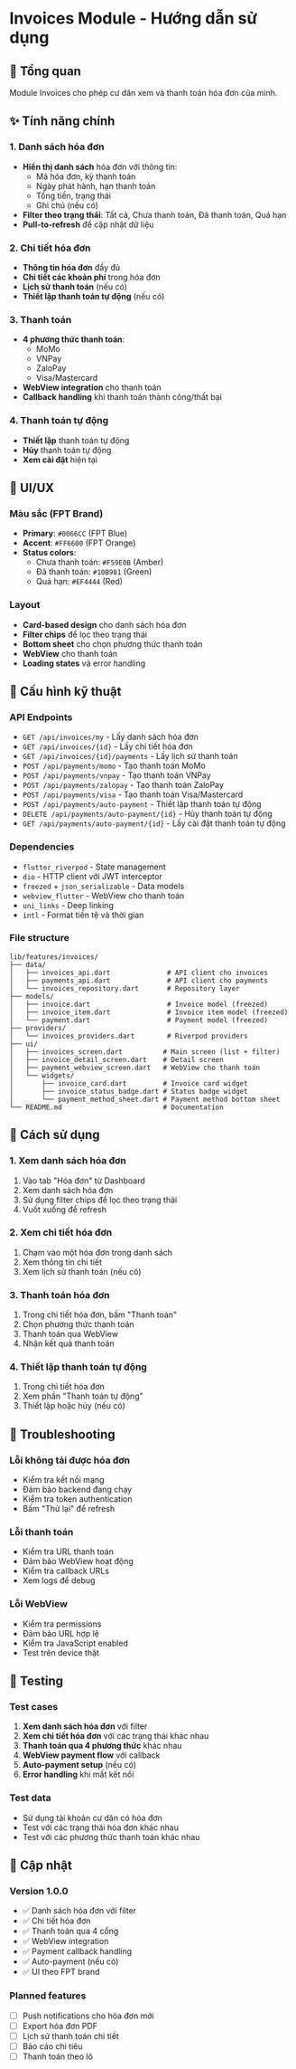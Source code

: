 # Invoices Module - Hướng dẫn sử dụng

## 🧾 Tổng quan
Module Invoices cho phép cư dân xem và thanh toán hóa đơn của mình.

## ✨ Tính năng chính

### 1. Danh sách hóa đơn
- **Hiển thị danh sách** hóa đơn với thông tin:
  - Mã hóa đơn, kỳ thanh toán
  - Ngày phát hành, hạn thanh toán
  - Tổng tiền, trạng thái
  - Ghi chú (nếu có)
- **Filter theo trạng thái**: Tất cả, Chưa thanh toán, Đã thanh toán, Quá hạn
- **Pull-to-refresh** để cập nhật dữ liệu

### 2. Chi tiết hóa đơn
- **Thông tin hóa đơn** đầy đủ
- **Chi tiết các khoản phí** trong hóa đơn
- **Lịch sử thanh toán** (nếu có)
- **Thiết lập thanh toán tự động** (nếu có)

### 3. Thanh toán
- **4 phương thức thanh toán**:
  - MoMo
  - VNPay
  - ZaloPay
  - Visa/Mastercard
- **WebView integration** cho thanh toán
- **Callback handling** khi thanh toán thành công/thất bại

### 4. Thanh toán tự động
- **Thiết lập** thanh toán tự động
- **Hủy** thanh toán tự động
- **Xem cài đặt** hiện tại

## 🎨 UI/UX

### Màu sắc (FPT Brand)
- **Primary**: `#0066CC` (FPT Blue)
- **Accent**: `#FF6600` (FPT Orange)
- **Status colors**:
  - Chưa thanh toán: `#F59E0B` (Amber)
  - Đã thanh toán: `#10B981` (Green)
  - Quá hạn: `#EF4444` (Red)

### Layout
- **Card-based design** cho danh sách hóa đơn
- **Filter chips** để lọc theo trạng thái
- **Bottom sheet** cho chọn phương thức thanh toán
- **WebView** cho thanh toán
- **Loading states** và error handling

## 🔧 Cấu hình kỹ thuật

### API Endpoints
- `GET /api/invoices/my` - Lấy danh sách hóa đơn
- `GET /api/invoices/{id}` - Lấy chi tiết hóa đơn
- `GET /api/invoices/{id}/payments` - Lấy lịch sử thanh toán
- `POST /api/payments/momo` - Tạo thanh toán MoMo
- `POST /api/payments/vnpay` - Tạo thanh toán VNPay
- `POST /api/payments/zalopay` - Tạo thanh toán ZaloPay
- `POST /api/payments/visa` - Tạo thanh toán Visa/Mastercard
- `POST /api/payments/auto-payment` - Thiết lập thanh toán tự động
- `DELETE /api/payments/auto-payment/{id}` - Hủy thanh toán tự động
- `GET /api/payments/auto-payment/{id}` - Lấy cài đặt thanh toán tự động

### Dependencies
- `flutter_riverpod` - State management
- `dio` - HTTP client với JWT interceptor
- `freezed` + `json_serializable` - Data models
- `webview_flutter` - WebView cho thanh toán
- `uni_links` - Deep linking
- `intl` - Format tiền tệ và thời gian

### File structure
```
lib/features/invoices/
├── data/
│   ├── invoices_api.dart              # API client cho invoices
│   ├── payments_api.dart              # API client cho payments
│   └── invoices_repository.dart       # Repository layer
├── models/
│   ├── invoice.dart                   # Invoice model (freezed)
│   ├── invoice_item.dart              # Invoice item model (freezed)
│   └── payment.dart                   # Payment model (freezed)
├── providers/
│   └── invoices_providers.dart        # Riverpod providers
├── ui/
│   ├── invoices_screen.dart          # Main screen (list + filter)
│   ├── invoice_detail_screen.dart    # Detail screen
│   ├── payment_webview_screen.dart   # WebView cho thanh toán
│   └── widgets/
│       ├── invoice_card.dart         # Invoice card widget
│       ├── invoice_status_badge.dart # Status badge widget
│       └── payment_method_sheet.dart # Payment method bottom sheet
└── README.md                         # Documentation
```

## 🚀 Cách sử dụng

### 1. Xem danh sách hóa đơn
1. Vào tab "Hóa đơn" từ Dashboard
2. Xem danh sách hóa đơn
3. Sử dụng filter chips để lọc theo trạng thái
4. Vuốt xuống để refresh

### 2. Xem chi tiết hóa đơn
1. Chạm vào một hóa đơn trong danh sách
2. Xem thông tin chi tiết
3. Xem lịch sử thanh toán (nếu có)

### 3. Thanh toán hóa đơn
1. Trong chi tiết hóa đơn, bấm "Thanh toán"
2. Chọn phương thức thanh toán
3. Thanh toán qua WebView
4. Nhận kết quả thanh toán

### 4. Thiết lập thanh toán tự động
1. Trong chi tiết hóa đơn
2. Xem phần "Thanh toán tự động"
3. Thiết lập hoặc hủy (nếu có)

## 🐛 Troubleshooting

### Lỗi không tải được hóa đơn
- Kiểm tra kết nối mạng
- Đảm bảo backend đang chạy
- Kiểm tra token authentication
- Bấm "Thử lại" để refresh

### Lỗi thanh toán
- Kiểm tra URL thanh toán
- Đảm bảo WebView hoạt động
- Kiểm tra callback URLs
- Xem logs để debug

### Lỗi WebView
- Kiểm tra permissions
- Đảm bảo URL hợp lệ
- Kiểm tra JavaScript enabled
- Test trên device thật

## 📱 Testing

### Test cases
1. **Xem danh sách hóa đơn** với filter
2. **Xem chi tiết hóa đơn** với các trạng thái khác nhau
3. **Thanh toán qua 4 phương thức** khác nhau
4. **WebView payment flow** với callback
5. **Auto-payment setup** (nếu có)
6. **Error handling** khi mất kết nối

### Test data
- Sử dụng tài khoản cư dân có hóa đơn
- Test với các trạng thái hóa đơn khác nhau
- Test với các phương thức thanh toán khác nhau

## 🔄 Cập nhật

### Version 1.0.0
- ✅ Danh sách hóa đơn với filter
- ✅ Chi tiết hóa đơn
- ✅ Thanh toán qua 4 cổng
- ✅ WebView integration
- ✅ Payment callback handling
- ✅ Auto-payment (nếu có)
- ✅ UI theo FPT brand

### Planned features
- [ ] Push notifications cho hóa đơn mới
- [ ] Export hóa đơn PDF
- [ ] Lịch sử thanh toán chi tiết
- [ ] Báo cáo chi tiêu
- [ ] Thanh toán theo lô
